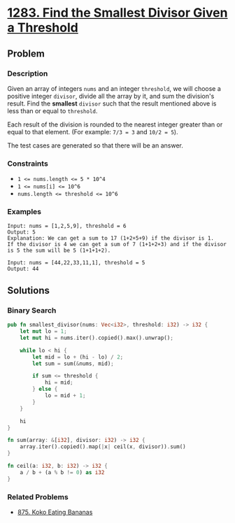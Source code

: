 # [1283. Find the Smallest Divisor Given a Threshold](https://leetcode.com/problems/find-the-smallest-divisor-given-a-threshold/)

## Problem

### Description

Given an array of integers `nums` and an integer `threshold`, we will choose a
positive integer `divisor`, divide all the array by it, and sum the division's
result. Find the **smallest** `divisor` such that the result mentioned above is
less than or equal to `threshold`.

Each result of the division is rounded to the nearest integer greater than or
equal to that element. (For example: `7/3 = 3` and `10/2 = 5`).

The test cases are generated so that there will be an answer.

### Constraints

* `1 <= nums.length <= 5 * 10^4`
* `1 <= nums[i] <= 10^6`
* `nums.length <= threshold <= 10^6`

### Examples

```text
Input: nums = [1,2,5,9], threshold = 6
Output: 5
Explanation: We can get a sum to 17 (1+2+5+9) if the divisor is 1. 
If the divisor is 4 we can get a sum of 7 (1+1+2+3) and if the divisor is 5 the sum will be 5 (1+1+1+2). 
```

```text
Input: nums = [44,22,33,11,1], threshold = 5
Output: 44
```

## Solutions

### Binary Search

```rust
pub fn smallest_divisor(nums: Vec<i32>, threshold: i32) -> i32 {
    let mut lo = 1;
    let mut hi = nums.iter().copied().max().unwrap();

    while lo < hi {
        let mid = lo + (hi - lo) / 2;
        let sum = sum(&nums, mid);

        if sum <= threshold {
            hi = mid;
        } else {
            lo = mid + 1;
        }
    }

    hi
}

fn sum(array: &[i32], divisor: i32) -> i32 {
    array.iter().copied().map(|x| ceil(x, divisor)).sum()
}

fn ceil(a: i32, b: i32) -> i32 {
    a / b + (a % b != 0) as i32
}
```

### Related Problems

* [875. Koko Eating Bananas](/leetcode/800%20-%20899/875%20-%20Koko%20Eating%20Bananas.md)
